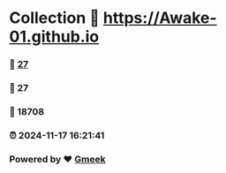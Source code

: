 # Collection :link: https://Awake-01.github.io 
### :page_facing_up: [27](https://Awake-01.github.io/tag.html) 
### :speech_balloon: 27 
### :hibiscus: 18708 
### :alarm_clock: 2024-11-17 16:21:41 
### Powered by :heart: [Gmeek](https://github.com/Meekdai/Gmeek)
